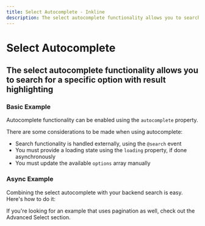 ```yaml
---
title: Select Autocomplete - Inkline
description: The select autocomplete functionality allows you to search for a specific option with result highlighting. 
---
```


<script setup>

import {
    ISelectAutocompleteExample,
    ISelectAutocompleteAsyncExample
} from '@inkline/inkline/components/ISelect/examples';
import { default as ISelectAutocompleteExampleHTML } from '@inkline/inkline/components/ISelect/examples/autocomplete.html?raw';
import { default as ISelectAutocompleteExampleJS } from '@inkline/inkline/components/ISelect/examples/autocomplete.js?raw';
import { default as ISelectAutocompleteAsyncExampleHTML } from '@inkline/inkline/components/ISelect/examples/autocomplete-async.html?raw';
import { default as ISelectAutocompleteAsyncExampleJS } from '@inkline/inkline/components/ISelect/examples/autocomplete-async.js?raw';
</script>


# Select Autocomplete
## The select autocomplete functionality allows you to search for a specific option with result highlighting

### Basic Example
Autocomplete functionality can be enabled using the `autocomplete` property. 

There are some considerations to be made when using autocomplete:
- Search functionality is handled externally, using the `@search` event
- You must provide a loading state using the `loading` property, if done asynchronously
- You must update the available `options` array manually

<example :component="ISelectAutocompleteExample" :html="ISelectAutocompleteExampleHTML" :js="ISelectAutocompleteExampleJS"></example>

### Async Example
Combining the select autocomplete with your backend search is easy. Here's how to do it: 

<example :component="ISelectAutocompleteAsyncExample" :html="ISelectAutocompleteAsyncExampleHTML" :js="ISelectAutocompleteAsyncExampleJS"></example>

If you're looking for an example that uses pagination as well, check out the <router-link :to="{ name: 'docs-forms-select-advanced' }">Advanced Select</router-link> section.



